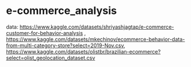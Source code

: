 # e-commerce_analysis

data: https://www.kaggle.com/datasets/shriyashjagtap/e-commerce-customer-for-behavior-analysis , https://www.kaggle.com/datasets/mkechinov/ecommerce-behavior-data-from-multi-category-store?select=2019-Nov.csv,
https://www.kaggle.com/datasets/olistbr/brazilian-ecommerce?select=olist_geolocation_dataset.csv
